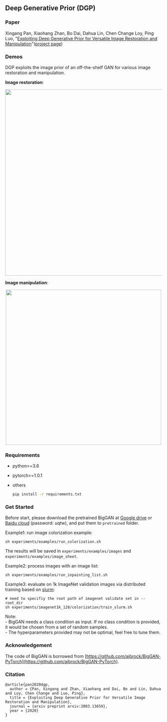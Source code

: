 ## Deep Generative Prior (DGP)

### Paper

Xingang Pan, Xiaohang Zhan, Bo Dai, Dahua Lin, Chen Change Loy, Ping Luo, "[Exploiting Deep Generative Prior for Versatile Image Restoration and Manipulation](https://arxiv.org/abs/2003.13659)"([project page](https://xingangpan.github.io/projects/DGP.html))

### Demos

DGP exploits the image prior of an off-the-shelf GAN for various image restoration and manipulation.

**Image restoration**:

<p align="center">
    <img src="data/restoration.gif", width="600">
</p>

**Image manipulation**:

<p align="center">
    <img src="data/manipulation.gif", width="500">
</p>

### Requirements

* python>=3.6
* pytorch>=1.0.1
* others

    ```sh
    pip install -r requirements.txt
    ```

### Get Started

Before start, please download the pretrained BigGAN at [Google drive](https://drive.google.com/drive/folders/1buQ2BtbnUhkh4PEPXOgdPuVo2iRK7gvI?usp=sharing) or [Baidu cloud](https://pan.baidu.com/s/10GKkWt7kSClvhnEGQU4ckA) (password: uqtw), and put them to `pretrained` folder.

Example1: run image colorization example:
    
    sh experiments/examples/run_colorization.sh   

The results will be saved in `experiments/examples/images` and `experiments/examples/image_sheet`.

Example2: process images with an image list:
    
    sh experiments/examples/run_inpainting_list.sh   

Example3: evaluate on 1k ImageNet validation images via distributed training based on [slurm](https://slurm.schedmd.com/):

    # need to specifiy the root path of imagenet validate set in --root_dir
    sh experiments/imagenet1k_128/colorization/train_slurm.sh   

Note:  
\- BigGAN needs a class condition as input. If no class condition is provided, it would be chosen from a set of random samples.  
\- The hyperparameters provided may not be optimal, feel free to tune them.  

### Acknowledgement

The code of BigGAN is borrowed from [https://github.com/ajbrock/BigGAN-PyTorch](https://github.com/ajbrock/BigGAN-PyTorch).

### Citation

```  
@article{pan2020dgp,
  author = {Pan, Xingang and Zhan, Xiaohang and Dai, Bo and Lin, Dahua and Loy, Chen Change and Luo, Ping},
  title = {Exploiting Deep Generative Prior for Versatile Image Restoration and Manipulation},
  journal = {arxiv preprint arxiv:2003.13659},
  year = {2020}
}
```  
